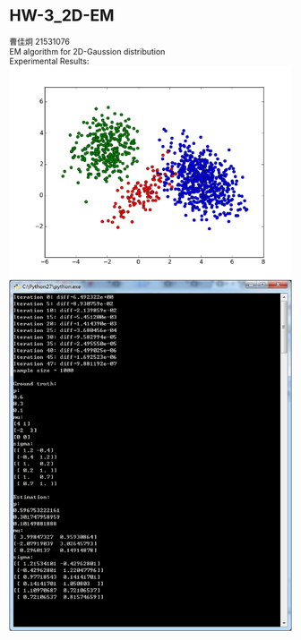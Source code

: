 # HW-3_2D-EM   
曹佳炯 21531076     
EM algorithm for 2D-Gaussion distribution    
Experimental Results:   
![image](https://github.com/JoeFannie/HW-3_2D-EM/blob/master/figure_1.png)      
![image](https://github.com/JoeFannie/HW-3_2D-EM/blob/master/figure_2.png)  

